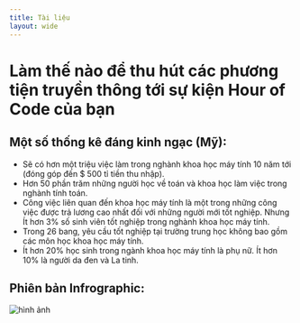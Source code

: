 ```yaml
---
title: Tài liệu
layout: wide
---
```


# Làm thế nào để thu hút các phương tiện truyền thông tới sự kiện Hour of Code của bạn

## Một số thống kê đáng kinh ngạc (Mỹ):

  * Sẽ có hơn một triệu việc làm trong nghành khoa học máy tính 10 năm tới (đóng góp đến $ 500 tỉ tiền thu nhập).
  * Hơn 50 phần trăm những người học về toán và khoa học làm việc trong nghành tính toán. 
  * Công việc liên quan đến khoa học máy tính là một trong những công việc được trả lương cao nhất đối với những người mới tốt nghiệp. Nhưng Ít hơn 3% số sinh viên tốt nghiệp trong nghành khoa học máy tính.
  * Trong 26 bang, yêu cầu tốt nghiệp tại trường trung học không bao gồm các môn học khoa học máy tính. 
  * Ít hơn 20% học sinh trong ngành khoa học máy tính là phụ nữ. Ít hơn 10% là người da đen và La tinh.

## Phiên bản Infrographic:

![hình ảnh](http://code.org/images/fit-8000/Code.org_infographic.png)
